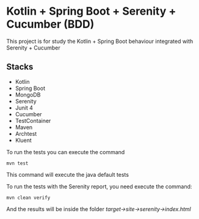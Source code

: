 # Kotlin + Spring Boot + Serenity + Cucumber (BDD)

This project is for study the Kotlin + Spring Boot behaviour integrated with Serenity + Cucumber

## Stacks
- Kotlin
- Spring Boot
- MongoDB
- Serenity
- Junit 4
- Cucumber
- TestContainer
- Maven
- Archtest
- Kluent


To run the tests you can execute the command
```shell script
mvn test
```
This command will execute the java default tests

To run the tests with the Serenity report, you need execute the command:
```shell script
mvn clean verify
```
And the results will be inside the folder *target->site->serenity->index.html*
